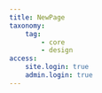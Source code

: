 ```yaml
---
title: NewPage
taxonomy:
    tag:
        - core
        - design
access:
    site.login: true
    admin.login: true
---
```



